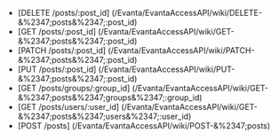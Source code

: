 * [DELETE /posts/:post_id] (/Evanta/EvantaAccessAPI/wiki/DELETE-&%2347;posts&%2347;:post_id)
* [GET /posts/:post_id] (/Evanta/EvantaAccessAPI/wiki/GET-&%2347;posts&%2347;:post_id)
* [PATCH /posts/:post_id] (/Evanta/EvantaAccessAPI/wiki/PATCH-&%2347;posts&%2347;:post_id)
* [PUT /posts/:post_id] (/Evanta/EvantaAccessAPI/wiki/PUT-&%2347;posts&%2347;:post_id)
* [GET /posts/groups/:group_id] (/Evanta/EvantaAccessAPI/wiki/GET-&%2347;posts&%2347;groups&%2347;:group_id)
* [GET /posts/users/:user_id] (/Evanta/EvantaAccessAPI/wiki/GET-&%2347;posts&%2347;users&%2347;:user_id)
* [POST /posts] (/Evanta/EvantaAccessAPI/wiki/POST-&%2347;posts)